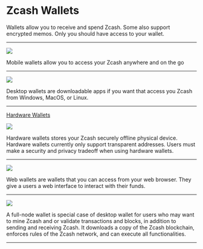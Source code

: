 # Zcash Wallets

Wallets allow you to receive and spend Zcash. Some also support encrypted memos. Only you should have access to your wallet.

---

[![](https://i.ibb.co/txYyQpx/Mobile-Card.png)](/site/Using_Zcash/Wallets/Mobile_Wallets)


<aside>
Mobile wallets allow you to access your Zcash anywhere and on the go

</aside>

---

[![](https://i.ibb.co/92K0WwQ/Desktop-Card.png)](/site/Using_Zcash/Wallets/Desktop_Wallets)

<aside>
Desktop wallets are downloadable apps if you want that access you Zcash from Windows, MacOS, or Linux.

</aside>

---

[Hardware Wallets]()

[![](https://i.ibb.co/J3xph9x/Hardware-Card.png)](/site/Using_Zcash/Wallets/Hardware_Wallets)


<aside>
Hardware wallets stores your Zcash securely offline physical device. Hardware wallets currently only support transparent addresses. Users must make a security and privacy tradeoff when using hardware wallets.

</aside>

---


[![](https://i.ibb.co/d6gzqJN/WebCard.png)](/site/Using_Zcash/Wallets/Web_Wallets)


<aside>
Web wallets are wallets that you can access from your web browser. They give a users a web interface to interact with their funds.

</aside>

---


[![](https://i.ibb.co/s2RgYfP/Full-Node-Card.png)](/site/Using_Zcash/Wallets/Full_Node_Wallets)


<aside>
A full-node wallet is special case of desktop wallet for users who may want to mine Zcash and or validate transactions and blocks, in addition to sending and receiving Zcash. It downloads a copy of the Zcash blockchain, enforces rules of the Zcash network, and can execute all functionalities.

</aside>

---
